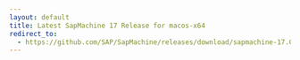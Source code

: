 ```yaml
---
layout: default
title: Latest SapMachine 17 Release for macos-x64
redirect_to:
  - https://github.com/SAP/SapMachine/releases/download/sapmachine-17.0.6/sapmachine-jre-17.0.6_macos-x64_bin.tar.gz
---
```

